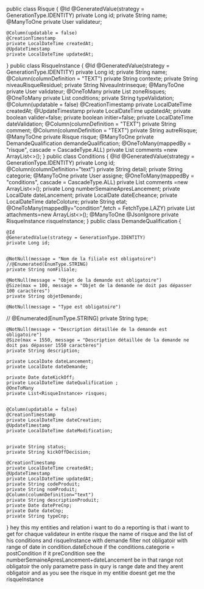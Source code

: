 public class Risque {
    @Id
    @GeneratedValue(strategy = GenerationType.IDENTITY)
    private Long id;
    private String name;
    @ManyToOne
    private User validateur;

    @Column(updatable = false)
    @CreationTimestamp
    private LocalDateTime createdAt;
    @UpdateTimestamp
    private LocalDateTime updatedAt;

}
public class RisqueInstance {
    @Id
    @GeneratedValue(strategy = GenerationType.IDENTITY)
    private Long id;
    private String name;
    @Column(columnDefinition = "TEXT")
    private String contexte;
    private String niveauRisqueResiduel;
    private String NiveauIntrinseque;
    @ManyToOne
    private User validateur;
    @OneToMany
    private List<ZoneRisqueInstance> zoneRisques;
    @OneToMany
    private List<Conditions> conditions;
    private String typeValidation;
    @Column(updatable = false)
    @CreationTimestamp
    private LocalDateTime createdAt;
    @UpdateTimestamp
    private LocalDateTime updatedAt;
    private boolean valider=false;
    private boolean initier=false;
    private LocalDateTime dateValidation;
    @Column(columnDefinition = "TEXT")
    private String comment;
    @Column(columnDefinition = "TEXT")
    private String autreRisque;
    @ManyToOne
    private Risque risque;
    @ManyToOne
    private DemandeQualification demandeQualification;
    @OneToMany(mappedBy = "risque", cascade = CascadeType.ALL)
    private List<RisqueComment> comments =new ArrayList<>();
}
public class Conditions {
    @Id
    @GeneratedValue(strategy = GenerationType.IDENTITY)
    private Long id;
    @Column(columnDefinition="text")
    private String detail;
    private String categorie;
    @ManyToOne
    private User assigne;
    @OneToMany(mappedBy = "conditions", cascade = CascadeType.ALL)
    private List<ConditionComment> comments =new ArrayList<>();
    private Long numberSemaineApresLancement;
    private LocalDate dateLancement;
    private LocalDate dateEcheance;
    private LocalDateTime dateColoture;
    private String etat;
    @OneToMany(mappedBy="condition",fetch = FetchType.LAZY)
    private List<AttachementClotureCondition> attachments=new ArrayList<>();
    @ManyToOne
    @JsonIgnore
    private RisqueInstance risqueInstance;
}
public class DemandeQualification {

    @Id
    @GeneratedValue(strategy = GenerationType.IDENTITY)
    private Long id;


    @NotNull(message = "Nom de la filiale est obligatoire")
    //@Enumerated(EnumType.STRING)
    private String nomFiliale;

    @NotNull(message = "Objet de la demande est obligatoire")
    @Size(max = 100, message = "Objet de la demande ne doit pas dépasser 100 caractères")
    private String objetDemande;

    @NotNull(message = "Type est obligatoire")
  //  @Enumerated(EnumType.STRING)
    private String type;

    @NotNull(message = "Description détaillée de la demande est obligatoire")
    @Size(max = 1550, message = "Description détaillée de la demande ne doit pas dépasser 1550 caractères")
    private String description;

    private LocalDate dateLancement;
    private LocalDate dateDemande;

    private Date dateKickOff;
    private LocalDateTime dateQualification ;
    @OneToMany
    private List<RisqueInstance> risques;

  
    @Column(updatable = false)
    @CreationTimestamp
    private LocalDateTime dateCreation;
    @UpdateTimestamp
    private LocalDateTime dateModification;

  
    private String status;
    private String kickOffDecision;

    @CreationTimestamp
    private LocalDateTime createdAt;
    @UpdateTimestamp
    private LocalDateTime updatedAt;
    private String codeProduit;
    private String nomProduit;
    @Column(columnDefinition="text")
    private String descriptionProduit;
    private Date datePreCnp;
    private Date dateCnp;
    private String typeCnp;

}
hey this my entities and relation i want to do a reporting is that i want to get for chaque validateur in entite risque the name of risque and the list of his conditions and risqueInstance
with demande filter not obligatoir with range of date in condition.dateEchoue if the conditions.categorie = postCondition if it preCondition see the numberSemaineApresLancement+dateLancement
be in that range not obligatoir the only parametre pass in qury is range date and they arent obligatoir and as you see the risque in my entitie doesnt get me the risqueInstance
